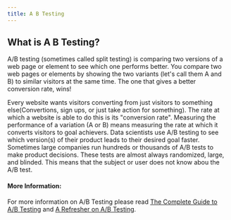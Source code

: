 ```yaml
---
title: A B Testing
---
```

## What is A B Testing?

A/B testing (sometimes called split testing) is comparing two versions of a web page or element to see which one performs better. You compare two web pages or elements by showing the two variants (let's call them A and B) to similar visitors at the same time. The one that gives a better conversion rate, wins!

Every website wants visitors converting from just visitors to something else(Convertions, sign ups, or just take action for something). The rate at which a website is able to do this is its "conversion rate". Measuring the performance of a variation (A or B) means measuring the rate at which it converts visitors to goal achievers. Data scientists use A/B testing to see which version(s) of their product leads to their desired goal faster. Sometimes large companies run hundreds or thousands of A/B tests to make product decisions. These tests are almost always randomized, large, and blinded. This means that the subject or user does not know abou the A/B test.

#### More Information:
<!-- Please add any articles you think might be helpful to read before writing the article -->
For more information on A/B Testing please read
<a href='https://vwo.com/ab-testing/' target='_blank'>The Complete Guide to A/B Testing</a> and
<a href='https://hbr.org/2017/06/a-refresher-on-ab-testing' target='_blank'>A Refresher on A/B Testing</a>.


